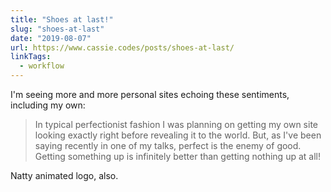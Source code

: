 ```yaml
---
title: "Shoes at last!"
slug: "shoes-at-last"
date: "2019-08-07"
url: https://www.cassie.codes/posts/shoes-at-last/
linkTags:
  - workflow
---
```


I'm seeing more and more personal sites echoing these sentiments, including my own:

> In typical perfectionist fashion I was planning on getting my own site looking exactly right before revealing it to the world. But, as I've been saying recently in one of my talks, perfect is the enemy of good. Getting something up is infinitely better than getting nothing up at all!

Natty animated logo, also.
